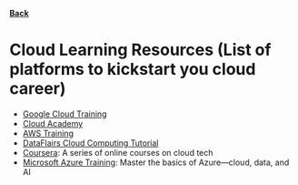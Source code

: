 **[Back](/README.md/)**

# Cloud Learning Resources (List of platforms to kickstart you cloud career)

- [Google Cloud Training](https://cloud.google.com/training)
- [Cloud Academy](https://cloudacademy.com/)
- [AWS Training](https://aws.amazon.com/training/)
- [DataFlairs Cloud Computing Tutorial](https://data-flair.training/blogs/cloud-computing-tutorial/)
- [Coursera](https://www.coursera.org/promo/cloud-technology-free-courses): A series of online courses on cloud tech
- [Microsoft Azure Training](https://docs.microsoft.com/en-us/users/microsoftazuretrainingandcertifications/collections/m6d0hn5nn3edn3): Master the basics of Azure—cloud, data, and AI
